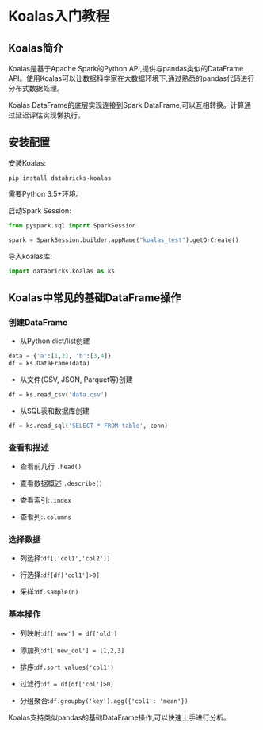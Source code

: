 # Koalas入门教程

## Koalas简介

Koalas是基于Apache Spark的Python API,提供与pandas类似的DataFrame API。使用Koalas可以让数据科学家在大数据环境下,通过熟悉的pandas代码进行分布式数据处理。

Koalas DataFrame的底层实现连接到Spark DataFrame,可以互相转换。计算通过延迟评估实现懒执行。

## 安装配置

安装Koalas:

```
pip install databricks-koalas
```

需要Python 3.5+环境。

启动Spark Session:

```python
from pyspark.sql import SparkSession

spark = SparkSession.builder.appName("koalas_test").getOrCreate() 
```

导入koalas库:

```python 
import databricks.koalas as ks
```

## Koalas中常见的基础DataFrame操作

### 创建DataFrame

- 从Python dict/list创建

```python
data = {'a':[1,2], 'b':[3,4]}
df = ks.DataFrame(data)
```

- 从文件(CSV, JSON, Parquet等)创建 

```python
df = ks.read_csv('data.csv')
```

- 从SQL表和数据库创建

```python
df = ks.read_sql('SELECT * FROM table', conn)
```

### 查看和描述

- 查看前几行 `.head()`

- 查看数据概述 `.describe()` 

- 查看索引:`.index`

- 查看列:`.columns`

### 选择数据

- 列选择:`df[['col1','col2']]`

- 行选择:`df[df['col1']>0]`

- 采样:`df.sample(n)`

### 基本操作

- 列映射:`df['new'] = df['old']` 

- 添加列:`df['new_col'] = [1,2,3]`

- 排序:`df.sort_values('col1')`

- 过滤行:`df = df[df['col']>0]` 

- 分组聚合:`df.groupby('key').agg({'col1': 'mean'})`

Koalas支持类似pandas的基础DataFrame操作,可以快速上手进行分析。